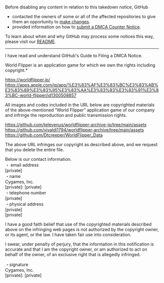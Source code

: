 Before disabling any content in relation to this takedown notice, GitHub
- contacted the owners of some or all of the affected repositories to give them an opportunity to [make changes](https://docs.github.com/en/github/site-policy/dmca-takedown-policy#a-how-does-this-actually-work).
- provided information on how to [submit a DMCA Counter Notice](https://docs.github.com/en/articles/guide-to-submitting-a-dmca-counter-notice).

To learn about when and why GitHub may process some notices this way, please visit our [README](https://github.com/github/dmca/blob/master/README.md#anatomy-of-a-takedown-notice).

---

I have read and understand GitHub's Guide to Filing a DMCA Notice.

World Flipper is an application game for which we own the rights including copyright.*

https://worldflipper.jp/  
https://apps.apple.com/jp/app/%E3%83%AF%E3%83%BC%E3%83%AB%E3%83%89%E3%83%95%E3%83%AA%E3%83%83%E3%83%91%E3%83%BC-world-flipper/id1300508857

All images and codes included in the URL below are copyrighted materials of the above-mentioned “World Flipper” application game of our company and infringe the reproduction and public transmission rights.

https://github.com/televenus/worldflipper-archive-jp/tree/main/assets  
https://github.com/vivaldi1794/worldflipper-archive/tree/main/assets  
https://github.com/Dtcreeper/WorldFlipper_Data

The above URL infringes our copyright as described above, and we request that you delete the entire file.

Below is our contact information.  
・ email address  
[private]  
・name  
Cygames, Inc.  
[private]: [private]  
・telephone number  
[private]  
・physical address  
[private]  
[private]  

I have a good faith belief that use of the copyrighted materials described above on the infringing web pages is not authorized by the copyright owner, or its agent, or the law. I have taken fair use into consideration.

I swear, under penalty of perjury, that the information in this notification is accurate and that I am the copyright owner, or am authorized to act on behalf of the owner, of an exclusive right that is allegedly infringed.

・signature  
Cygames, Inc.  
[private]: [private]
